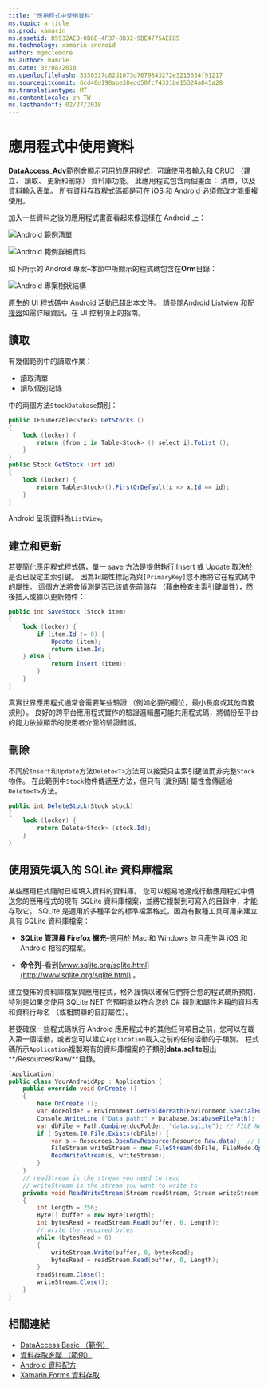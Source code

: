 ```yaml
---
title: "應用程式中使用資料"
ms.topic: article
ms.prod: xamarin
ms.assetid: D5932AEB-0B6E-4F37-8B32-9BE4775AEE85
ms.technology: xamarin-android
author: mgmclemore
ms.author: mamcle
ms.date: 02/08/2018
ms.openlocfilehash: 5350317c82d1073d7679843272e3215634f91217
ms.sourcegitcommit: 6cd40d190abe38edd50fc74331be15324a845a28
ms.translationtype: MT
ms.contentlocale: zh-TW
ms.lasthandoff: 02/27/2018
---
```

# <a name="using-data-in-an-app"></a>應用程式中使用資料

**DataAccess_Adv**範例會顯示可用的應用程式，可讓使用者輸入和 CRUD （建立、 讀取、 更新和刪除） 資料庫功能。 此應用程式包含兩個畫面： 清單，以及資料輸入表單。 所有資料存取程式碼都是可在 iOS 和 Android 必須修改才能重複使用。

加入一些資料之後的應用程式畫面看起來像這樣在 Android 上：

![Android 範例清單](using-data-in-an-app-images/image11.png "Android 範例清單")

![Android 範例詳細資料](using-data-in-an-app-images/image12.png "Android 範例詳細資料")

如下所示的 Android 專案&ndash;本節中所顯示的程式碼包含在**Orm**目錄：

![Android 專案樹狀結構](using-data-in-an-app-images/image14.png "Android 專案樹狀結構")

原生的 UI 程式碼中 Android 活動已超出本文件。 請參閱[Android Listview 和配接器](~/android/user-interface/layouts/list-view/index.md)如需詳細資訊，在 UI 控制項上的指南。

## <a name="read"></a>讀取

有幾個範例中的讀取作業：

-  讀取清單
-  讀取個別記錄

中的兩個方法`StockDatabase`類別：

```csharp
public IEnumerable<Stock> GetStocks ()
{
    lock (locker) {
        return (from i in Table<Stock> () select i).ToList ();
    }
}
public Stock GetStock (int id)
{
    lock (locker) {
        return Table<Stock>().FirstOrDefault(x => x.Id == id);
    }
}
```

Android 呈現資料為`ListView`。

## <a name="create-and-update"></a>建立和更新

若要簡化應用程式程式碼，單一 save 方法是提供執行 Insert 或 Update 取決於是否已設定主索引鍵。 因為`Id`屬性標記為與`[PrimaryKey]`您不應將它在程式碼中的屬性。 這個方法將會偵測是否已該值先前儲存 （藉由檢查主索引鍵屬性），然後插入或據以更新物件：

```csharp
public int SaveStock (Stock item)
{
    lock (locker) {
        if (item.Id != 0) {
            Update (item);
            return item.Id;
    } else {
            return Insert (item);
        }
    }
}
```

真實世界應用程式通常會需要某些驗證 （例如必要的欄位，最小長度或其他商務規則）。 良好的跨平台應用程式實作的驗證邏輯盡可能共用程式碼，將備份至平台的能力依據顯示的使用者介面的驗證錯誤。

## <a name="delete"></a>刪除

不同於`Insert`和`Update`方法`Delete<T>`方法可以接受只主索引鍵值而非完整`Stock`物件。 在此範例中`Stock`物件傳遞至方法，但只有 [識別碼] 屬性會傳遞給`Delete<T>`方法。

```csharp
public int DeleteStock(Stock stock)
{
    lock (locker) {
        return Delete<Stock> (stock.Id);
    }
}
```

## <a name="using-a-pre-populated-sqlite-database-file"></a>使用預先填入的 SQLite 資料庫檔案

某些應用程式隨附已經填入資料的資料庫。 您可以輕易地達成行動應用程式中傳送您的應用程式的現有 SQLite 資料庫檔案，並將它複製到可寫入的目錄中，才能存取它。 SQLite 是適用於多種平台的標準檔案格式，因為有數種工具可用來建立具有 SQLite 資料庫檔案：

-   **SQLite 管理員 Firefox 擴充**&ndash;適用於 Mac 和 Windows 並且產生與 iOS 和 Android 相容的檔案。

-   **命令列**&ndash;看到[www.sqlite.org/sqlite.html](http://www.sqlite.org/sqlite.html) 。

建立發佈的資料庫檔案與應用程式，格外謹慎以確保它們符合您的程式碼所預期，特別是如果您使用 SQLite.NET 它預期能以符合您的 C# 類別和屬性名稱的資料表和資料行命名 （或相關聯的自訂屬性）。

若要確保一些程式碼執行 Android 應用程式中的其他任何項目之前，您可以在載入第一個活動，或者您可以建立`Application`載入之前的任何活動的子類別。 程式碼所示`Application`複製現有的資料庫檔案的子類別**data.sqlite**超出**/Resources/Raw/**目錄。

```csharp
[Application]
public class YourAndroidApp : Application {
    public override void OnCreate ()
    {
        base.OnCreate ();
        var docFolder = Environment.GetFolderPath(Environment.SpecialFolder.Personal);
        Console.WriteLine ("Data path:" + Database.DatabaseFilePath);
        var dbFile = Path.Combine(docFolder, "data.sqlite"); // FILE NAME TO USE WHEN COPIED
        if (!System.IO.File.Exists(dbFile)) {
            var s = Resources.OpenRawResource(Resource.Raw.data);  // DATA FILE RESOURCE ID
            FileStream writeStream = new FileStream(dbFile, FileMode.OpenOrCreate, FileAccess.Write);
            ReadWriteStream(s, writeStream);
        }
    }
    // readStream is the stream you need to read
    // writeStream is the stream you want to write to
    private void ReadWriteStream(Stream readStream, Stream writeStream)
    {
        int Length = 256;
        Byte[] buffer = new Byte[Length];
        int bytesRead = readStream.Read(buffer, 0, Length);
        // write the required bytes
        while (bytesRead > 0)
        {
            writeStream.Write(buffer, 0, bytesRead);
            bytesRead = readStream.Read(buffer, 0, Length);
        }
        readStream.Close();
        writeStream.Close();
    }
}
```


## <a name="related-links"></a>相關連結

- [DataAccess Basic （範例）](https://github.com/xamarin/mobile-samples/tree/master/DataAccess/Basic)
- [資料存取進階 （範例）](https://github.com/xamarin/mobile-samples/tree/master/DataAccess/Advanced)
- [Android 資料配方](https://developer.xamarin.com/recipes/android/data/)
- [Xamarin.Forms 資料存取](~/xamarin-forms/app-fundamentals/databases.md)
